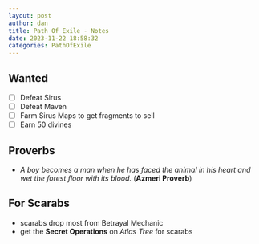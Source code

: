 ```yaml
---
layout: post
author: dan
title: Path Of Exile - Notes
date: 2023-11-22 18:58:32
categories: PathOfExile
---
```

## Wanted
- [ ] Defeat Sirus
- [ ] Defeat Maven
- [ ] Farm Sirus Maps to get fragments to sell
- [ ] Earn 50 divines

## Proverbs
- *A boy becomes a man when he has faced the animal in his heart and wet the forest floor with its blood.* (**Azmeri Proverb**)

## For Scarabs
- scarabs drop most from Betrayal Mechanic
- get the **Secret Operations** on *Atlas Tree* for scarabs


